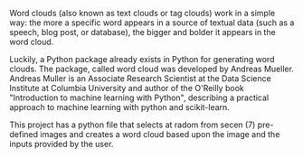 Word clouds (also known as text clouds or tag clouds) work in a simple way: the more a specific word appears in a source of textual data (such as a speech, blog post, or database), the bigger and bolder it appears in the word cloud.


Luckily, a Python package already exists in Python for generating word clouds. The package, called word cloud was developed by Andreas Mueller. Andreas Muller is an Associate Research Scientist at the Data Science Institute at Columbia University and author of the O'Reilly book "Introduction to machine learning with Python", describing a practical approach to machine learning with python and scikit-learn.

This project has a python file that selects at radom from secen (7) pre-defined images and creates a word cloud based upon the image and the inputs provided by the user.
